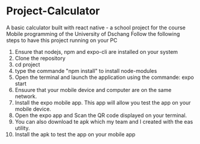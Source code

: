 # Project-Calculator
A basic calculator built with react native - a school project for the course Mobile programming of the University of Dschang
Follow the following steps to have this project running on your PC
1. Ensure that nodejs, npm and expo-cli are installed on your system
2. Clone the repository
3. cd project
4. type the commande "npm install" to install node-modules
5. Open the terminal and launch the application using the commande: expo start
6. Ensuure that your mobile device and computer are on the same network.
7. Install the expo mobile app. This app will allow you test the app on your mobile device.
8. Open the expo app and Scan the QR code displayed on your terminal.
9. You can also download te apk which my team and I created with the eas utility. 
10. Install the apk to test the app on your mobile app
